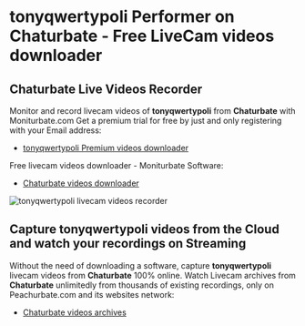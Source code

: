 # tonyqwertypoli Performer on Chaturbate - Free LiveCam videos downloader

## Chaturbate Live Videos Recorder

Monitor and record livecam videos of **tonyqwertypoli** from **Chaturbate** with Moniturbate.com
Get a premium trial for free by just and only registering with your Email address:
* [tonyqwertypoli Premium videos downloader](https://moniturbate.com/request-demo-licence-key.html)

Free livecam videos downloader - Moniturbate Software:
* [Chaturbate videos downloader](https://moniturbate.com/moniturbate-download-software.html)

![tonyqwertypoli livecam videos recorder](https://peachurnet.com/templates/moniturbate-software.png)


## Capture tonyqwertypoli videos from the Cloud and watch your recordings on Streaming

Without the need of downloading a software, capture **tonyqwertypoli** livecam videos from **Chaturbate** 100% online.
Watch Livecam archives from **Chaturbate** unlimitedly from thousands of existing recordings, only on Peachurbate.com and its websites network:
* [Chaturbate videos archives](https://peachurnet.com/)